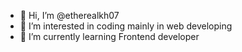 - 👋 Hi, I’m @etherealkh07
- 👀 I’m interested in coding mainly in web developing 
- 🌱 I’m currently learning Frontend developer


<!---
etherealkh07/etherealkh07 is a ✨ special ✨ repository because its `README.md` (this file) appears on your GitHub profile.
You can click the Preview link to take a look at your changes.
--->
